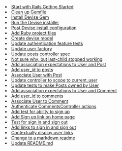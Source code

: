 <li><a href='start-with-rails-getting-started.html'>Start with Rails Getting Started</a></li><li><a href='clean-up-gemfile.html'>Clean up Gemfile</a></li><li><a href='install-devise-gem.html'>Install Devise Gem</a></li><li><a href='run-the-devise-installer.html'>Run the Devise installer</a></li><li><a href='post-devise-install-configuration.html'>Post Devise install configuration</a></li><li><a href='add-ruby-project-files.html'>Add Ruby project files</a></li><li><a href='create-devise-model.html'>Create devise model</a></li><li><a href='update-authentication-feature-tests.html'>Update authentication feature tests</a></li><li><a href='update-user-factory.html'>Update user factory</a></li><li><a href='update-posts-controller-spec.html'>Update posts controller spec</a></li><li><a href='not-sure-why-but-last-child-stopped-working.html'>Not sure why, but last-child stopped working</a></li><li><a href='add-association-expectations-to-user-and-post.html'>Add association expectations to User and Post</a></li><li><a href='add-user-id-to-posts.html'>Add user_id to posts</a></li><li><a href='associate-user-with-post.html'>Associate User with Post</a></li><li><a href='update-controller-to-scope-to-current-user.html'>Update controller to scope to current_user</a></li><li><a href='update-tests-to-make-posts-owned-by-user.html'>Update tests to make Posts owned by User</a></li><li><a href='add-association-expectations-to-user-and-comment.html'>Add association expectations to User and Comment</a></li><li><a href='add-user-id-to-comments.html'>Add user_id to comments</a></li><li><a href='associate-user-to-comment.html'>Associate User to Comment</a></li><li><a href='authenticate-commentscontroller-actions.html'>Authenticate CommentsController actions</a></li><li><a href='add-test-for-ability-to-sign-up.html'>Add test for ability to sign up</a></li><li><a href='add-sign-up-link-on-home-page.html'>Add Sign up link on home page</a></li><li><a href='test-for-sign-in-and-sign-out.html'>Test for sign in and sign out</a></li><li><a href='add-links-to-sign-in-and-sign-out.html'>Add links to sign in and sign out</a></li><li><a href='contextually-display-user-links.html'>Contextually display user links</a></li><li><a href='change-to-a-markdown-readme.html'>Change to a markdown readme</a></li><li><a href='update-readmemd.html'>Update README.md</a></li>
